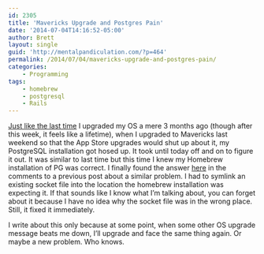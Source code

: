 ```yaml
---
id: 2305
title: 'Mavericks Upgrade and Postgres Pain'
date: '2014-07-04T14:16:52-05:00'
author: Brett
layout: single
guid: 'http://mentalpandiculation.com/?p=464'
permalink: /2014/07/04/mavericks-upgrade-and-postgres-pain/
categories:
    - Programming
tags:
    - homebrew
    - postgresql
    - Rails
---
```


[Just like the last time](http://mentalpandiculation.com/2014/03/rails-homebrew-postgres-and-the-apocalypse/) I upgraded my OS a mere 3 months ago (though after this week, it feels like a lifetime), when I upgraded to Mavericks last weekend so that the App Store upgrades would shut up about it, my PostgreSQL installation got hosed up. It took until today off and on to figure it out. It was similar to last time but this time I knew my Homebrew installation of PG was correct. I finally found the answer [here](http://stackoverflow.com/a/11678981/117502) in the comments to a previous post about a similar problem. I had to symlink an existing socket file into the location the homebrew installation was expecting it. If that sounds like I know what I’m talking about, you can forget about it because I have no idea why the socket file was in the wrong place. Still, it fixed it immediately.

I write about this only because at some point, when some other OS upgrade message beats me down, I’ll upgrade and face the same thing again. Or maybe a new problem. Who knows.